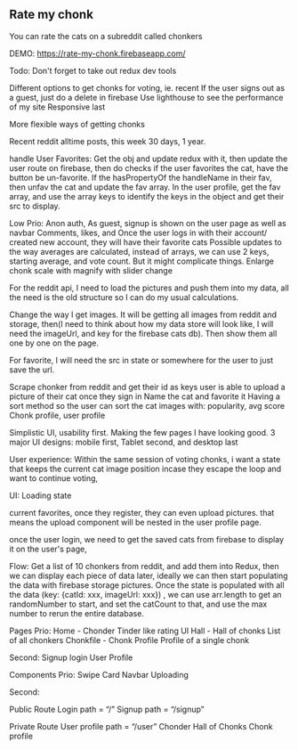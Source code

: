 ## Rate my chonk
You can rate the cats on a subreddit called chonkers

DEMO: https://rate-my-chonk.firebaseapp.com/

Todo:
Don't forget to take out redux dev tools

Different options to get chonks for voting, ie. recent
If the user signs out as a guest, just do a delete in firebase
Use lighthouse to see the performance of my site
Responsive last

More flexible ways of getting chonks

Recent reddit alltime posts, this week 30 days, 1 year.

handle User Favorites: 
Get the obj and update redux with it, then update the user route on firebase, then do checks if the user favorites the cat, have the button be un-favorite. If the hasPropertyOf the handleName in their fav, then unfav the cat and update the fav array. In the user profile, get the fav array, and use the array keys to identify the keys in the object and get their src to display.

Low Prio:
Anon auth, As guest, signup is shown on the user page as well as navbar
Comments, likes, and 
Once the user logs in with their account/ created new account, they will have their favorite cats
Possible updates to the way averages are calculated, instead of arrays, we can use 2 keys, starting average, and vote count. But it might complicate things.
Enlarge chonk scale with magnify with slider change

For the reddit api, I need to load the pictures and push them into my data, all the need is the old structure so I can do my usual calculations.

Change the way I get images. It will be getting all images from reddit and storage, then(I need to think about how my data store will look like, I will need the imageUrl, and key for the firebase cats db). Then show them all one by one on the page.

For favorite, I will need the src in state or somewhere for the user to just save the url.

Scrape chonker from reddit and get their id as keys
user is able to upload a picture of their cat once they sign in
Name the cat and favorite it
Having a sort method so the user can sort the cat images with: popularity, avg score
Chonk profile, user profile

Simplistic UI, usability first. Making the few pages I have looking good.
3 major UI designs: mobile first, Tablet second, and desktop last

User experience:
Within the same session of voting chonks, i want a state that keeps the current cat image position incase they escape the loop and want to continue voting, 

UI:
Loading state


current favorites, once they register, they can even upload pictures. that means the upload component will be nested in the user profile page.

once the user login, we need to get the saved cats from firebase to display it on the user's page, 

Flow:
Get a list of 10 chonkers from reddit, and add them into Redux, then we can display each piece of data later, ideally we can then start populating the data with firebase storage pictures. Once the state is populated with all the data (key: {catId: xxx, imageUrl: xxx}) , we can use arr.length to get an randomNumber to start, and set the catCount to that, and use the max number to rerun the entire database.


Pages
Prio:
Home - Chonder
Tinder like rating UI
Hall - Hall of chonks
List of all chonkers
Chonkfile - Chonk Profile
Profile of a single chonk

Second: 
Signup
login
User Profile

Components
Prio:
Swipe Card
Navbar
Uploading

Second:


Public Route
Login path = “/”
Signup path = “/signup”

Private Route
User profile path = “/user”
Chonder
Hall of Chonks
Chonk profile

